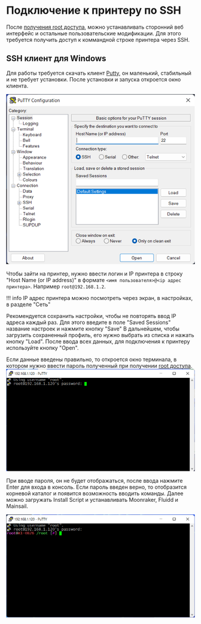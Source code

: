 # Подключение к принтеру по SSH

После [получения root доступа](root.md), можно устанавливать сторонний веб интерфейс и остальные пользовательские модификации. 
Для этого требуется получить доступ к коммандной строке принтера через SSH. 

## SSH клиент для Windows

Для работы требуется скачать клиент [Putty](https://the.earth.li/~sgtatham/putty/latest/w64/putty.exe), он маленький, стабильный и не требует установки.
После установки и запуска откроется окно клиента.

![Putty](assets/ssh-putty-1.png)

Чтобы зайти на принтер, нужно ввести логин и IP принтера в строку "Host Name (or IP address)" в формате `<имя пользователя>@<ip адрес принтера>`. Например
`root@192.168.1.2`. 

!!! info
    IP адрес принтера можно посмотреть через экран, в настройках, в разделе "Сеть"

Рекомендуется сохранить настройки, чтобы не повторять ввод IP адреса каждый раз. Для этого введите в поле "Saved Sessions" название настроек и нажмите кнопку "Save"
В дальнейшем, чтобы загрузить сохраненный профиль, его нужно выбрать из списка и нажать кнопку "Load".
После ввода всех данных, для подключения к принтеру используйте кнопку "Open".

Если данные введены правильно, то откроется окно терминала, в котором нужно ввести пароль полученный при получении [root доступа](root.md).
![Terminal](assets/ssh-putty-2.png)

При вводе пароля, он не будет отображаться, после ввода нажмите Enter для входа в консоль. Если пароль введен верно, то отобразится корневой каталог и появится возможность вводить команды.
Далее можно загружать Install Script и устанавливать Moonraker, Fluidd и Mainsail.

![Done](assets/ssh-putty-3.png)

